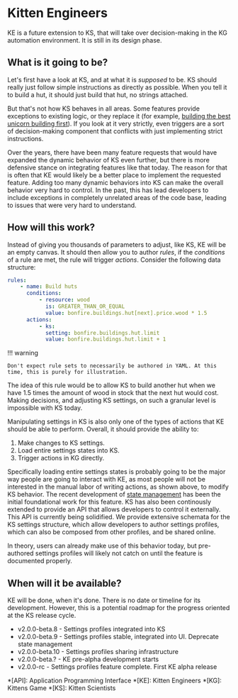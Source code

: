 # Kitten Engineers

KE is a future extension to KS, that will take over decision-making in the KG automation environment. It is still in its design phase.

## What is it going to be?

Let's first have a look at KS, and at what it is _supposed_ to be. KS should really just follow simple instructions as directly as possible. When you tell it to build a hut, it should just build that hut, no strings attached.

But that's not how KS behaves in all areas. Some features provide exceptions to existing logic, or they replace it (for example, [building the best unicorn building first](../sections/religion.md#ziggurats)). If you look at it very strictly, even triggers are a sort of decision-making component that conflicts with just implementing strict instructions.

Over the years, there have been many feature requests that would have expanded the dynamic behavior of KS even further, but there is more defensive stance on integrating features like that today. The reason for that is often that KE would likely be a better place to implement the requested feature. Adding too many dynamic behaviors into KS can make the overall behavior very hard to control. In the past, this has lead developers to include exceptions in completely unrelated areas of the code base, leading to issues that were very hard to understand.

## How will this work?

Instead of giving you thousands of parameters to adjust, like KS, KE will be an empty canvas. It should then allow you to author _rules_, if the _conditions_ of a rule are met, the rule will trigger _actions_. Consider the following data structure:

```yaml
rules:
    - name: Build huts
      conditions:
          - resource: wood
            is: GREATER_THAN_OR_EQUAL
            value: bonfire.buildings.hut[next].price.wood * 1.5
      actions:
          - ks:
            setting: bonfire.buildings.hut.limit
            value: bonfire.buildings.hut.limit + 1
```

!!! warning

    Don't expect rule sets to necessarily be authored in YAML. At this time, this is purely for illustration.

The idea of this rule would be to allow KS to build another hut when we have 1.5 times the amount of wood in stock that the next hut would cost. Making decisions, and adjusting KS settings, on such a granular level is impossible with KS today.

Manipulating settings in KS is also only one of the types of actions that KE should be able to perform. Overall, it should provide the ability to:

1. Make changes to KS settings.
1. Load entire settings states into KS.
1. Trigger actions in KG directly.

Specifically loading entire settings states is probably going to be the major way people are going to interact with KE, as most people will not be interested in the manual labor of writing actions, as shown above, to modify KS behavior. The recent development of [state management](../sections/state-management.md) has been the initial foundational work for this feature. KS has also been continously extended to provide an API that allows developers to control it externally. This API is currently being solidified. We provide extensive schemata for the KS settings structure, which allow developers to author settings profiles, which can also be composed from other profiles, and be shared online.

In theory, users can already make use of this behavior today, but pre-authored settings profiles will likely not catch on until the feature is documented properly.

## When will it be available?

KE will be done, when it's done. There is no date or timeline for its development. However, this is a potential roadmap for the progress oriented at the KS release cycle.

-   v2.0.0-beta.8 - Settings profiles integrated into KS
-   v2.0.0-beta.9 - Settings profiles stable, integrated into UI. Deprecate state management
-   v2.0.0-beta.10 - Settings profiles sharing infrastructure
-   v2.0.0-beta.? - KE pre-alpha development starts
-   v2.0.0-rc - Settings profiles feature complete. First KE alpha release

*[API]: Application Programming Interface
*[KE]: Kitten Engineers
*[KG]: Kittens Game
*[KS]: Kitten Scientists
